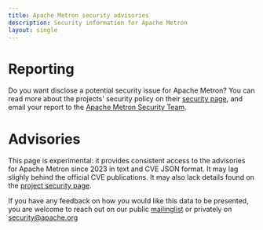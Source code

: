```yaml
---
title: Apache Metron security advisories
description: Security information for Apache Metron
layout: single
---
```


# Reporting

Do you want disclose a potential security issue for Apache Metron? You can read more about the projects' security policy on their [security page](None), and email your report to the  [Apache Metron Security Team](mailto:security@metron.apache.org).

# Advisories

This page is experimental: it provides consistent access to the advisories for Apache Metron since 2023 in text and CVE JSON format. It may lag slighly behind the official CVE publications. It may also lack details found on the [project security page](None).

If you have any feedback on how you would like this data to be presented, you are welcome to reach out on our public [mailinglist](/mailinglist) or privately on [security@apache.org](mailto:security@apache.org)